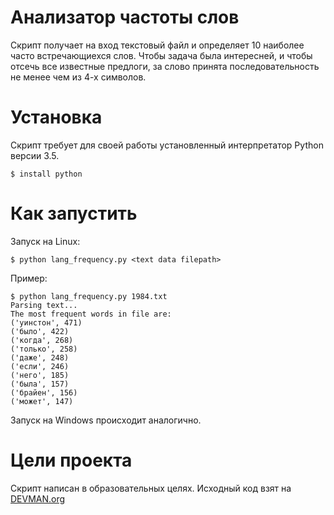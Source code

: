 # Анализатор частоты слов

Скрипт получает на вход текстовый файл и определяет 10 наиболее часто встречающиехся слов. Чтобы задача была интересней, и чтобы отсечь все известные предлоги, за слово принята последовательность не менее чем из 4-х символов.

# Установка

Скрипт требует для своей работы установленный интерпретатор Python версии 3.5. 
~~~
$ install python
~~~

# Как запустить

Запуск на Linux:
~~~
$ python lang_frequency.py <text data filepath>
~~~

Пример:
~~~
$ python lang_frequency.py 1984.txt
Parsing text...
The most frequent words in file are:
('уинстон', 471)
('было', 422)
('когда', 268)
('только', 258)
('даже', 248)
('если', 246)
('него', 185)
('была', 157)
('брайен', 156)
('может', 147)
~~~


Запуск на Windows происходит аналогично.

# Цели проекта

Скрипт написан в образовательных целях. Исходный код взят на [DEVMAN.org](https://devman.org)
